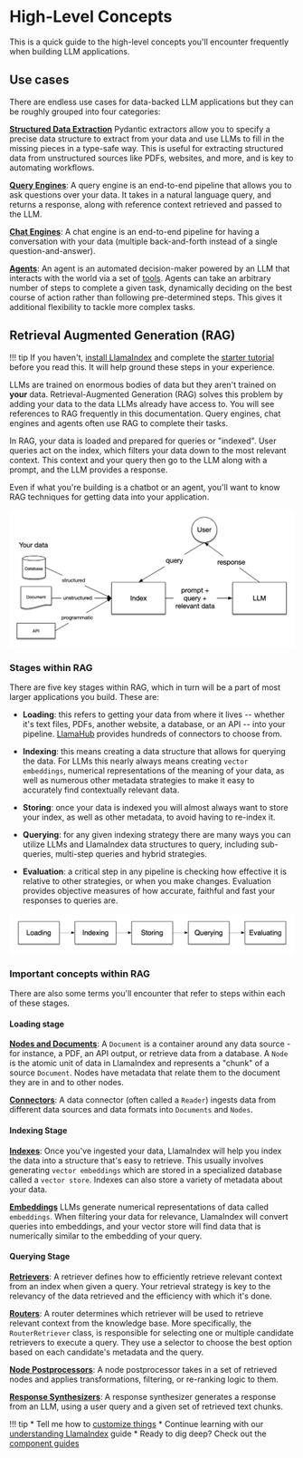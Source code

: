 # High-Level Concepts

This is a quick guide to the high-level concepts you'll encounter frequently when building LLM applications.

## Use cases

There are endless use cases for data-backed LLM applications but they can be roughly grouped into four categories:

[**Structured Data Extraction**](../use_cases/extraction/)
Pydantic extractors allow you to specify a precise data structure to extract from your data and use LLMs to fill in the missing pieces in a type-safe way. This is useful for extracting structured data from unstructured sources like PDFs, websites, and more, and is key to automating workflows.

[**Query Engines**](../module_guides/deploying/query_engine/index.md):
A query engine is an end-to-end pipeline that allows you to ask questions over your data. It takes in a natural language query, and returns a response, along with reference context retrieved and passed to the LLM.

[**Chat Engines**](../module_guides/deploying/chat_engines/index.md):
A chat engine is an end-to-end pipeline for having a conversation with your data (multiple back-and-forth instead of a single question-and-answer).

[**Agents**](../module_guides/deploying/agents/index.md):
An agent is an automated decision-maker powered by an LLM that interacts with the world via a set of [tools](../module_guides/deploying/agents/tools.md). Agents can take an arbitrary number of steps to complete a given task, dynamically deciding on the best course of action rather than following pre-determined steps. This gives it additional flexibility to tackle more complex tasks.

## Retrieval Augmented Generation (RAG)

!!! tip
    If you haven't, [install LlamaIndex](./installation.md) and complete the [starter tutorial](./starter_example.md) before you read this. It will help ground these steps in your experience.

LLMs are trained on enormous bodies of data but they aren't trained on **your** data. Retrieval-Augmented Generation (RAG) solves this problem by adding your data to the data LLMs already have access to. You will see references to RAG frequently in this documentation. Query engines, chat engines and agents often use RAG to complete their tasks.

In RAG, your data is loaded and prepared for queries or "indexed". User queries act on the index, which filters your data down to the most relevant context. This context and your query then go to the LLM along with a prompt, and the LLM provides a response.

Even if what you're building is a chatbot or an agent, you'll want to know RAG techniques for getting data into your application.

![](../_static/getting_started/basic_rag.png)

### Stages within RAG

There are five key stages within RAG, which in turn will be a part of most larger applications you build. These are:

- **Loading**: this refers to getting your data from where it lives -- whether it's text files, PDFs, another website, a database, or an API -- into your pipeline. [LlamaHub](https://llamahub.ai/) provides hundreds of connectors to choose from.

- **Indexing**: this means creating a data structure that allows for querying the data. For LLMs this nearly always means creating `vector embeddings`, numerical representations of the meaning of your data, as well as numerous other metadata strategies to make it easy to accurately find contextually relevant data.

- **Storing**: once your data is indexed you will almost always want to store your index, as well as other metadata, to avoid having to re-index it.

- **Querying**: for any given indexing strategy there are many ways you can utilize LLMs and LlamaIndex data structures to query, including sub-queries, multi-step queries and hybrid strategies.

- **Evaluation**: a critical step in any pipeline is checking how effective it is relative to other strategies, or when you make changes. Evaluation provides objective measures of how accurate, faithful and fast your responses to queries are.

![](../_static/getting_started/stages.png)

### Important concepts within RAG

There are also some terms you'll encounter that refer to steps within each of these stages.

#### Loading stage

[**Nodes and Documents**](../module_guides/loading/documents_and_nodes/index.md): A `Document` is a container around any data source - for instance, a PDF, an API output, or retrieve data from a database. A `Node` is the atomic unit of data in LlamaIndex and represents a "chunk" of a source `Document`. Nodes have metadata that relate them to the document they are in and to other nodes.

[**Connectors**](../module_guides/loading/connector/index.md):
A data connector (often called a `Reader`) ingests data from different data sources and data formats into `Documents` and `Nodes`.

#### Indexing Stage

[**Indexes**](../module_guides/indexing/index.md):
Once you've ingested your data, LlamaIndex will help you index the data into a structure that's easy to retrieve. This usually involves generating `vector embeddings` which are stored in a specialized database called a `vector store`. Indexes can also store a variety of metadata about your data.

[**Embeddings**](../module_guides/models/embeddings.md) LLMs generate numerical representations of data called `embeddings`. When filtering your data for relevance, LlamaIndex will convert queries into embeddings, and your vector store will find data that is numerically similar to the embedding of your query.

#### Querying Stage

[**Retrievers**](../module_guides/querying/retriever/index.md):
A retriever defines how to efficiently retrieve relevant context from an index when given a query. Your retrieval strategy is key to the relevancy of the data retrieved and the efficiency with which it's done.

[**Routers**](../module_guides/querying/router/index.md):
A router determines which retriever will be used to retrieve relevant context from the knowledge base. More specifically, the `RouterRetriever` class, is responsible for selecting one or multiple candidate retrievers to execute a query. They use a selector to choose the best option based on each candidate's metadata and the query.

[**Node Postprocessors**](../module_guides/querying/node_postprocessors/index.md):
A node postprocessor takes in a set of retrieved nodes and applies transformations, filtering, or re-ranking logic to them.

[**Response Synthesizers**](../module_guides/querying/response_synthesizers/index.md):
A response synthesizer generates a response from an LLM, using a user query and a given set of retrieved text chunks.

!!! tip
    * Tell me how to [customize things](./customization.md)
    * Continue learning with our [understanding LlamaIndex](../understanding/index.md) guide
    * Ready to dig deep? Check out the [component guides](../module_guides/index.md)
